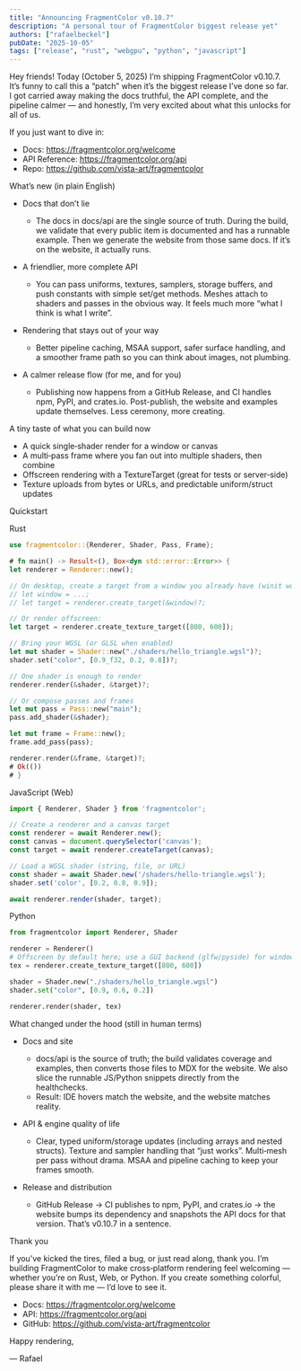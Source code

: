```yaml
---
title: "Announcing FragmentColor v0.10.7"
description: "A personal tour of FragmentColor biggest release yet"
authors: ["rafaelbeckel"]
pubDate: "2025-10-05"
tags: ["release", "rust", "webgpu", "python", "javascript"]
---
```


Hey friends! Today (October 5, 2025) I’m shipping FragmentColor v0.10.7. It’s funny to call this a “patch” when it’s the biggest release I’ve done so far. I got carried away making the docs truthful, the API complete, and the pipeline calmer — and honestly, I’m very excited about what this unlocks for all of us.

If you just want to dive in:
- Docs: https://fragmentcolor.org/welcome
- API Reference: https://fragmentcolor.org/api
- Repo: https://github.com/vista-art/fragmentcolor

What’s new (in plain English)

- Docs that don’t lie
  - The docs in docs/api are the single source of truth. During the build, we validate that every public item is documented and has a runnable example. Then we generate the website from those same docs. If it’s on the website, it actually runs.

- A friendlier, more complete API
  - You can pass uniforms, textures, samplers, storage buffers, and push constants with simple set/get methods. Meshes attach to shaders and passes in the obvious way. It feels much more “what I think is what I write”.

- Rendering that stays out of your way
  - Better pipeline caching, MSAA support, safer surface handling, and a smoother frame path so you can think about images, not plumbing.

- A calmer release flow (for me, and for you)
  - Publishing now happens from a GitHub Release, and CI handles npm, PyPI, and crates.io. Post-publish, the website and examples update themselves. Less ceremony, more creating.

A tiny taste of what you can build now

- A quick single‑shader render for a window or canvas
- A multi‑pass frame where you fan out into multiple shaders, then combine
- Offscreen rendering with a TextureTarget (great for tests or server‑side)
- Texture uploads from bytes or URLs, and predictable uniform/struct updates

Quickstart

Rust

```rust
use fragmentcolor::{Renderer, Shader, Pass, Frame};

# fn main() -> Result<(), Box<dyn std::error::Error>> {
let renderer = Renderer::new();

// On desktop, create a target from a window you already have (winit works great)
// let window = ...;
// let target = renderer.create_target(&window)?;

// Or render offscreen:
let target = renderer.create_texture_target([800, 600]);

// Bring your WGSL (or GLSL when enabled)
let mut shader = Shader::new("./shaders/hello_triangle.wgsl")?;
shader.set("color", [0.9_f32, 0.2, 0.8])?;

// One shader is enough to render
renderer.render(&shader, &target)?;

// Or compose passes and frames
let mut pass = Pass::new("main");
pass.add_shader(&shader);

let mut frame = Frame::new();
frame.add_pass(pass);

renderer.render(&frame, &target)?;
# Ok(())
# }
```

JavaScript (Web)

```js
import { Renderer, Shader } from 'fragmentcolor';

// Create a renderer and a canvas target
const renderer = await Renderer.new();
const canvas = document.querySelector('canvas');
const target = await renderer.createTarget(canvas);

// Load a WGSL shader (string, file, or URL)
const shader = await Shader.new('/shaders/hello-triangle.wgsl');
shader.set('color', [0.2, 0.8, 0.9]);

await renderer.render(shader, target);
```

Python

```python
from fragmentcolor import Renderer, Shader

renderer = Renderer()
# Offscreen by default here; use a GUI backend (glfw/pyside) for windows
tex = renderer.create_texture_target([800, 600])

shader = Shader.new("./shaders/hello_triangle.wgsl")
shader.set("color", [0.9, 0.6, 0.2])

renderer.render(shader, tex)
```

What changed under the hood (still in human terms)

- Docs and site
  - docs/api is the source of truth; the build validates coverage and examples, then converts those files to MDX for the website. We also slice the runnable JS/Python snippets directly from the healthchecks.
  - Result: IDE hovers match the website, and the website matches reality.

- API & engine quality of life
  - Clear, typed uniform/storage updates (including arrays and nested structs). Texture and sampler handling that “just works”. Multi‑mesh per pass without drama. MSAA and pipeline caching to keep your frames smooth.

- Release and distribution
  - GitHub Release → CI publishes to npm, PyPI, and crates.io → the website bumps its dependency and snapshots the API docs for that version. That’s v0.10.7 in a sentence.

Thank you

If you’ve kicked the tires, filed a bug, or just read along, thank you. I’m building FragmentColor to make cross‑platform rendering feel welcoming — whether you’re on Rust, Web, or Python. If you create something colorful, please share it with me — I’d love to see it.

- Docs: https://fragmentcolor.org/welcome
- API: https://fragmentcolor.org/api
- GitHub: https://github.com/vista-art/fragmentcolor

Happy rendering,

— Rafael
